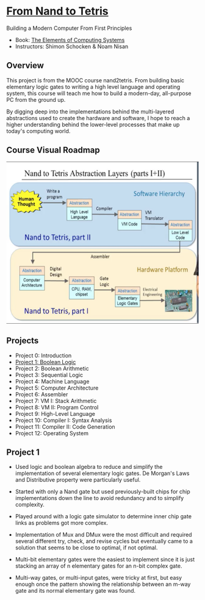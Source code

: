 # [From Nand to Tetris](https://www.nand2tetris.org/software)
Building a Modern Computer From First Principles


* Book: [The Elements of Computing Systems](https://mitpress.mit.edu/books/elements-computing-systems)
* Instructors: Shimon Schocken & Noam Nisan

## Overview
This project is from the MOOC course nand2tetris. From building basic elementary logic gates to writing a high level language and operating system, this course will teach me how to build a modern-day, all-purpose PC from the ground up.

By digging deep into the implementations behind the multi-layered abstractions used to create the hardware and software, I hope to reach a higher understanding behind the lower-level processes that make up today's computing world.

## Course Visual Roadmap

![roadmap](./images/roadmap.png)

## Projects

* Project 0: Introduction 
* [Project 1: Boolean Logic](#project-1)
* Project 2: Boolean Arithmetic
* Project 3: Sequential Logic   
* Project 4: Machine Language 
* Project 5: Computer Architecture  
* Project 6: Assembler   
* Project 7: VM I: Stack Arithmetic   
* Project 8: VM II: Program Control   
* Project 9: High-Level Language  
* Project 10: Compiler I: Syntax Analysis   
* Project 11: Compiler II: Code Generation   
* Project 12: Operating System 

## Project 1
- Used logic and boolean algebra to reduce and simplify the implementation of several elementary logic gates. De Morgan's Laws and Distributive property were particularly useful.

- Started with only a Nand gate but used previously-built chips for chip implementations down the line to avoid redundancy and to simplify complexity.

- Played around with a logic gate simulator to determine inner chip gate links as problems got more complex.

- Implementation of Mux and DMux were the most difficult and required several different try, check, and revise cycles but eventually came to a solution that seems to be close to optimal, if not optimal. 

- Multi-bit elementary gates were the easiest to implement since it is just stacking an array of n elementary gates for an n-bit complex gate.

- Multi-way gates, or multi-input gates, were tricky at first, but easy enough once the pattern showing the relationship between an m-way gate and its normal elementary gate was found. 